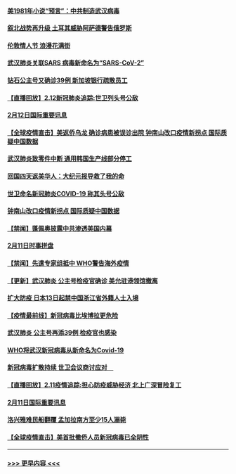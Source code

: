 #### [美1981年小说“预言”：中共制造武汉病毒](../pages/prog202/a102775980.md?t=02130955) 
#### [叙北战势再升级 土耳其威胁阿萨德警告俄罗斯](../pages/prog202/a102775904.md?t=02130955) 
#### [伦敦情人节 浪漫花满街](../pages/prog202/a102775786.md?t=02130955) 
#### [武汉肺炎关联SARS 病毒新命名为“SARS-CoV-2”](../pages/prog202/a102775719.md?t=02130955) 
#### [钻石公主号又确诊39例 新加坡银行疏散员工](../pages/prog202/a102775691.md?t=02130955) 
#### [【直播回放】2.12新冠肺炎追踪:世卫列头号公敌](../pages/prog202/a102775541.md?t=02130955) 
#### [2月12日国际重要讯息](../pages/prog202/a102775437.md?t=02130955) 
#### [【全球疫情直击】美返侨乌龙 确诊病患被误诊出院 钟南山改口疫情新拐点 国际质疑中国数据](../pages/prog202/a102775378.md?t=02130955) 
#### [武汉肺炎致零件中断 通用韩国生产线部分停工](../pages/prog202/a102775365.md?t=02130955) 
#### [回国四天返美华人：大纪元报导救了我的命](../pages/prog202/a102775342.md?t=02130955) 
#### [世卫命名新冠肺炎COVID-19 称其头号公敌](../pages/prog202/a102775196.md?t=02130955) 
#### [钟南山改口疫情新拐点 国际质疑中国数据](../pages/prog202/a102775178.md?t=02130955) 
#### [【禁闻】蓬佩奥披露中共渗透美国内幕](../pages/prog202/a102775129.md?t=02130955) 
#### [2月11日时事拼盘](../pages/prog202/a102775140.md?t=02130955) 
#### [【禁闻】先遣专家组抵中 WHO警告海外疫情](../pages/prog202/a102775112.md?t=02130955) 
#### [【更新】武汉肺炎 公主号检疫官确诊 美允驻港领馆撤离](../pages/prog202/a102770740.md?t=02130955) 
#### [扩大防疫 日本13日起禁中国浙江省外籍人士入境](../pages/prog202/a102775051.md?t=02130955) 
#### [【疫情最前线】新冠病毒比埃博拉更危险](../pages/prog202/a102775043.md?t=02130955) 
#### [武汉肺炎 公主号再添39例 检疫官也感染](../pages/prog202/a102775031.md?t=02130955) 
#### [WHO将武汉新冠病毒从新命名为Covid-19](../pages/prog202/a102774891.md?t=02130955) 
#### [新冠病毒扩散持续 世卫会议商讨应对　](../pages/prog202/a102774850.md?t=02130955) 
#### [【直播回放】2.11疫情追踪:担心防疫威胁经济 北上广深冒险复工](../pages/prog202/a102774741.md?t=02130955) 
#### [2月11日国际重要讯息](../pages/prog202/a102774621.md?t=02130955) 
#### [洛兴雅难民船翻覆 孟加拉南方至少15人溺毙](../pages/prog202/a102774586.md?t=02130955) 
#### [【全球疫情直击】美首批撤侨人员新冠病毒已全阴性](../pages/prog202/a102774523.md?t=02130955) 

----
#### [ >>> 更早内容 <<< ](../indexes/prog202-earlier.md)
